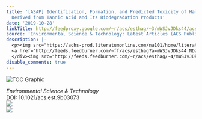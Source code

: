 ```yaml
---
title: '[ASAP] Identification, Formation, and Predicted Toxicity of Halogenated DBPs
  Derived from Tannic Acid and Its Biodegradation Products'
date: '2019-10-28'
linkTitle: http://feedproxy.google.com/~r/acs/esthag/~3/mWSJvJDks44/acs.est.9b03073
source: 'Environmental Science & Technology: Latest Articles (ACS Publications)'
description: |-
  <p><img src="https://achs-prod.literatumonline.com/na101/home/literatum/publisher/achs/journals/content/esthag/0/esthag.ahead-of-print/acs.est.9b03073/20191028/images/medium/es9b03073_0006.gif" alt="TOC Graphic"/></p><div><cite>Environmental Science & Technology</cite></div><div>DOI: 10.1021/acs.est.9b03073</div><div class="feedflare">
  <a href="http://feeds.feedburner.com/~ff/acs/esthag?a=mWSJvJDks44:NDzhkRhFUtA:yIl2AUoC8zA"><img src="http://feeds.feedburner.com/~ff/acs/esthag?d=yIl2AUoC8zA" border="0"></img></a>
  </div><img src="http://feeds.feedburner.com/~r/acs/esthag/~4/mWSJvJDks44" ...
disable_comments: true
---
```

<p><img src="https://achs-prod.literatumonline.com/na101/home/literatum/publisher/achs/journals/content/esthag/0/esthag.ahead-of-print/acs.est.9b03073/20191028/images/medium/es9b03073_0006.gif" alt="TOC Graphic"/></p><div><cite>Environmental Science & Technology</cite></div><div>DOI: 10.1021/acs.est.9b03073</div><div class="feedflare">
<a href="http://feeds.feedburner.com/~ff/acs/esthag?a=mWSJvJDks44:NDzhkRhFUtA:yIl2AUoC8zA"><img src="http://feeds.feedburner.com/~ff/acs/esthag?d=yIl2AUoC8zA" border="0"></img></a>
</div><img src="http://feeds.feedburner.com/~r/acs/esthag/~4/mWSJvJDks44" ...